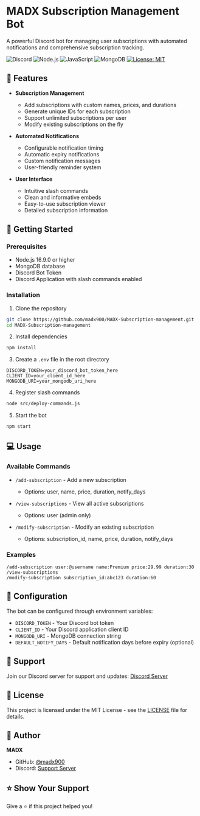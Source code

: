 # MADX Subscription Management Bot

A powerful Discord bot for managing user subscriptions with automated notifications and comprehensive subscription tracking.

![Discord](https://img.shields.io/badge/Discord-7289DA?style=for-the-badge&logo=discord&logoColor=white)
![Node.js](https://img.shields.io/badge/Node.js-43853D?style=for-the-badge&logo=node.js&logoColor=white)
![JavaScript](https://img.shields.io/badge/JavaScript-F7DF1E?style=for-the-badge&logo=javascript&logoColor=black)
![MongoDB](https://img.shields.io/badge/MongoDB-4EA94B?style=for-the-badge&logo=mongodb&logoColor=white)
[![License: MIT](https://img.shields.io/badge/License-MIT-yellow.svg)](https://opensource.org/licenses/MIT)

## 🌟 Features

- **Subscription Management**
  - Add subscriptions with custom names, prices, and durations
  - Generate unique IDs for each subscription
  - Support unlimited subscriptions per user
  - Modify existing subscriptions on the fly

- **Automated Notifications**
  - Configurable notification timing
  - Automatic expiry notifications
  - Custom notification messages
  - User-friendly reminder system

- **User Interface**
  - Intuitive slash commands
  - Clean and informative embeds
  - Easy-to-use subscription viewer
  - Detailed subscription information

## 🚀 Getting Started

### Prerequisites

- Node.js 16.9.0 or higher
- MongoDB database
- Discord Bot Token
- Discord Application with slash commands enabled

### Installation

1. Clone the repository
```bash
git clone https://github.com/madx900/MADX-Subscription-management.git
cd MADX-Subscription-management
```

2. Install dependencies
```bash
npm install
```

3. Create a `.env` file in the root directory
```env
DISCORD_TOKEN=your_discord_bot_token_here
CLIENT_ID=your_client_id_here
MONGODB_URI=your_mongodb_uri_here
```

4. Register slash commands
```bash
node src/deploy-commands.js
```

5. Start the bot
```bash
npm start
```

## 💻 Usage

### Available Commands

- `/add-subscription` - Add a new subscription
  - Options: user, name, price, duration, notify_days

- `/view-subscriptions` - View all active subscriptions
  - Options: user (admin only)

- `/modify-subscription` - Modify an existing subscription
  - Options: subscription_id, name, price, duration, notify_days

### Examples

```
/add-subscription user:@username name:Premium price:29.99 duration:30
/view-subscriptions
/modify-subscription subscription_id:abc123 duration:60
```

## 🔧 Configuration

The bot can be configured through environment variables:

- `DISCORD_TOKEN` - Your Discord bot token
- `CLIENT_ID` - Your Discord application client ID
- `MONGODB_URI` - MongoDB connection string
- `DEFAULT_NOTIFY_DAYS` - Default notification days before expiry (optional)

## 🤝 Support

Join our Discord server for support and updates: [Discord Server](https://discord.gg/yKQaBYpGuh)

## 📝 License

This project is licensed under the MIT License - see the [LICENSE](LICENSE) file for details.

## 👤 Author

**MADX**
- GitHub: [@madx900](https://github.com/madx900)
- Discord: [Support Server](https://discord.gg/yKQaBYpGuh)

## ⭐ Show Your Support

Give a ⭐️ if this project helped you!
